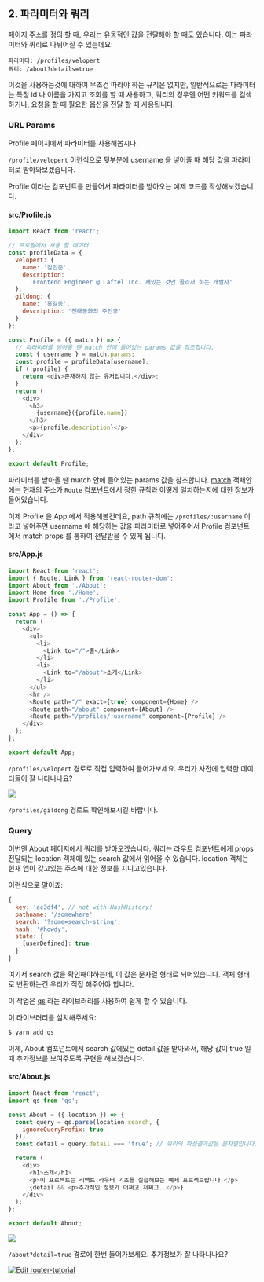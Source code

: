 ## 2. 파라미터와 쿼리

페이지 주소를 정의 할 때, 우리는 유동적인 값을 전달해야 할 때도 있습니다. 이는 파라미터와 쿼리로 나뉘어질 수 있는데요:

```
파라미터: /profiles/velopert
쿼리: /about?details=true
```

이것을 사용하는것에 대하여 무조건 따라야 하는 규칙은 없지만, 일반적으로는 파라미터는 특정 id 나 이름을 가지고 조회를 할 때 사용하고, 쿼리의 경우엔 어떤 키워드를 검색하거나, 요청을 할 때 필요한 옵션을 전달 할 때 사용됩니다.

### URL Params

Profile 페이지에서 파라미터를 사용해봅시다.

`/profile/velopert` 이런식으로 뒷부분에 username 을 넣어줄 때 해당 값을 파라미터로 받아와보겠습니다.

Profile 이라는 컴포넌트를 만들어서 파라미터를 받아오는 예제 코드를 작성해보겠습니다.

#### src/Profile.js
```javascript
import React from 'react';

// 프로필에서 사용 할 데이터
const profileData = {
  velopert: {
    name: '김민준',
    description:
      'Frontend Engineer @ Laftel Inc. 재밌는 것만 골라서 하는 개발자'
  },
  gildong: {
    name: '홍길동',
    description: '전래동화의 주인공'
  }
};

const Profile = ({ match }) => {
  // 파라미터를 받아올 땐 match 안에 들어있는 params 값을 참조합니다.
  const { username } = match.params;
  const profile = profileData[username];
  if (!profile) {
    return <div>존재하지 않는 유저입니다.</div>;
  }
  return (
    <div>
      <h3>
        {username}({profile.name})
      </h3>
      <p>{profile.description}</p>
    </div>
  );
};

export default Profile;
```

파라미터를 받아올 땐 match 안에 들어있는 params 값을 참조합니다. [match](https://reacttraining.com/react-router/web/api/match) 객체안에는 현재의 주소가 `Route` 컴포넌트에서 정한 규칙과 어떻게 일치하는지에 대한 정보가 들어있습니다.

이제 Profile 을 App 에서 적용해볼건데요, path 규칙에는 `/profiles/:username` 이라고 넣어주면 username 에 해당하는 값을 파라미터로 넣어주어서 Profile 컴포넌트에서 match props 를 통하여 전달받을 수 있게 됩니다.

#### src/App.js
```javascript
import React from 'react';
import { Route, Link } from 'react-router-dom';
import About from './About';
import Home from './Home';
import Profile from './Profile';

const App = () => {
  return (
    <div>
      <ul>
        <li>
          <Link to="/">홈</Link>
        </li>
        <li>
          <Link to="/about">소개</Link>
        </li>
      </ul>
      <hr />
      <Route path="/" exact={true} component={Home} />
      <Route path="/about" component={About} />
      <Route path="/profiles/:username" component={Profile} />
    </div>
  );
};

export default App;
```



`/profiles/velopert` 경로로 직접 입력하여 들어가보세요. 우리가 사전에 입력한 데이터들이 잘 나타나나요?

![](https://i.imgur.com/VzynU86.png)

`/profiles/gildong` 경로도 확인해보시길 바랍니다.


### Query

이번엔 About 페이지에서 쿼리를 받아오겠습니다. 쿼리는 라우트 컴포넌트에게 props 전달되는 location 객체에 있는 search 값에서 읽어올 수 있습니다. location 객체는 현재 앱이 갖고있는 주소에 대한 정보를 지니고있습니다.

이런식으로 말이죠:

```javascript
{
  key: 'ac3df4', // not with HashHistory!
  pathname: '/somewhere'
  search: '?some=search-string',
  hash: '#howdy',
  state: {
    [userDefined]: true
  }
}
```

여기서 search 값을 확인해야하는데, 이 값은 문자열 형태로 되어있습니다. 객체 형태로 변환하는건 우리가 직접 해주어야 합니다.

이 작업은 [qs](https://www.npmjs.com/package/qs) 라는 라이브러리를 사용하여 쉽게 할 수 있습니다.

이 라이브러리를 설치해주세요:

```bash
$ yarn add qs
```

이제, About 컴포넌트에서 search 값에있는 detail 값을 받아와서, 해당 값이 true 일때 추가정보를 보여주도록 구현을 해보겠습니다.

#### src/About.js
```javascript
import React from 'react';
import qs from 'qs';

const About = ({ location }) => {
  const query = qs.parse(location.search, {
    ignoreQueryPrefix: true
  });
  const detail = query.detail === 'true'; // 쿼리의 파싱결과값은 문자열입니다.

  return (
    <div>
      <h1>소개</h1>
      <p>이 프로젝트는 리액트 라우터 기초를 실습해보는 예제 프로젝트랍니다.</p>
      {detail && <p>추가적인 정보가 어쩌고 저쩌고..</p>}
    </div>
  );
};

export default About;
```

![](https://i.imgur.com/AmQGc6k.png)

`/about?detail=true` 경로에 한번 들어가보세요. 추가정보가 잘 나타나나요?

[![Edit router-tutorial](https://codesandbox.io/static/img/play-codesandbox.svg)](https://codesandbox.io/s/qq9pzx21j)
